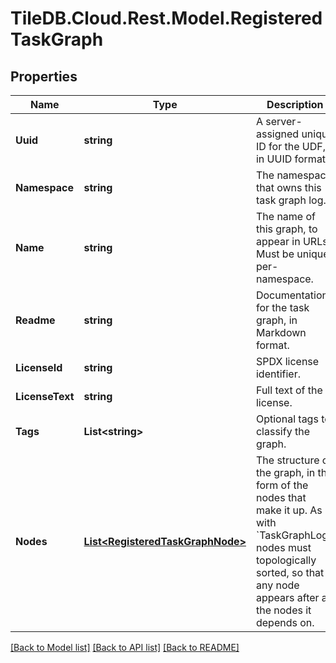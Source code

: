 
# TileDB.Cloud.Rest.Model.RegisteredTaskGraph

## Properties

Name | Type | Description | Notes
------------ | ------------- | ------------- | -------------
**Uuid** | **string** | A server-assigned unique ID for the UDF, in UUID format. | [optional] 
**Namespace** | **string** | The namespace that owns this task graph log. | [optional] 
**Name** | **string** | The name of this graph, to appear in URLs. Must be unique per-namespace.  | [optional] 
**Readme** | **string** | Documentation for the task graph, in Markdown format. | [optional] 
**LicenseId** | **string** | SPDX license identifier. | [optional] 
**LicenseText** | **string** | Full text of the license. | [optional] 
**Tags** | **List&lt;string&gt;** | Optional tags to classify the graph. | [optional] 
**Nodes** | [**List&lt;RegisteredTaskGraphNode&gt;**](RegisteredTaskGraphNode.md) | The structure of the graph, in the form of the nodes that make it up. As with &#x60;TaskGraphLog&#x60;, nodes must topologically sorted, so that any node appears after all the nodes it depends on.  | [optional] 

[[Back to Model list]](../README.md#documentation-for-models)
[[Back to API list]](../README.md#documentation-for-api-endpoints)
[[Back to README]](../README.md)

